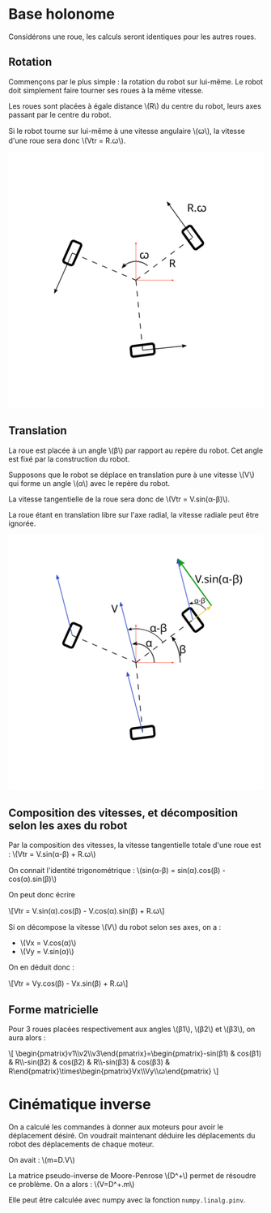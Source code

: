 # Base holonome


Considérons une roue, les calculs seront identiques pour les autres roues.

## Rotation

Commençons par le plus simple : la rotation du robot sur lui-même. Le robot doit simplement faire tourner ses roues à la même vitesse.

Les roues sont placées à égale distance \\(R\\) du centre du robot, leurs axes passant par le centre du robot.

Si le robot tourne sur lui-même à une vitesse angulaire \\(ꞷ\\), la vitesse d'une roue sera donc \\(Vtr = R.ꞷ\\).

![](holonome_vitesse_angulaire.png "Rotation")


## Translation

La roue est placée à un angle \\(β\\) par rapport au repère du robot. Cet angle est fixé par la construction du robot.

Supposons que le robot se déplace en translation pure à une vitesse \\(V\\) qui forme un angle \\(α\\) avec le repère du robot.

La vitesse tangentielle de la roue sera donc de \\(Vtr = V.sin(α-β)\\).

La roue étant en translation libre sur l'axe radial, la vitesse radiale peut être ignorée.

![](holonome_vitesse.png "Translation")



## Composition des vitesses, et décomposition selon les axes du robot

Par la composition des vitesses, la vitesse tangentielle totale d'une roue est : \\(Vtr = V.sin(α-β) + R.ꞷ\\)

On connait l'identité trigonométrique : \\(sin(α-β) = sin(α).cos(β) - cos(α).sin(β)\\)

On peut donc écrire

\\[Vtr = V.sin(α).cos(β) - V.cos(α).sin(β) + R.ꞷ\\]

Si on décompose la vitesse \\(V\\) du robot selon ses axes, on a :

- \\(Vx = V.cos(α)\\)
- \\(Vy = V.sin(α)\\)

On en déduit donc :

\\[Vtr = Vy.cos(β) - Vx.sin(β) + R.ꞷ\\]

## Forme matricielle

Pour 3 roues placées respectivement aux angles \\(β1\\), \\(β2\\) et \\(β3\\), on aura alors :

\\[ \begin{pmatrix}v1\\\\v2\\\\v3\end{pmatrix}=\begin{pmatrix}-sin(β1) & cos(β1) & R\\\\-sin(β2) & cos(β2) & R\\\\-sin(β3) & cos(β3) & R\end{pmatrix}\times\begin{pmatrix}Vx\\\\Vy\\\\ꞷ\end{pmatrix} \\]



# Cinématique inverse

On a calculé les commandes à donner aux moteurs pour avoir le déplacement désiré. On voudrait maintenant déduire les déplacements du robot des déplacements de chaque moteur.

On avait : \\(m=D.V\\)

La matrice pseudo-inverse de Moore-Penrose \\(D^+\\) permet de résoudre ce problème. On a alors : \\(V=D^+.m\\)

Elle peut être calculée avec numpy avec la fonction `numpy.linalg.pinv`.

